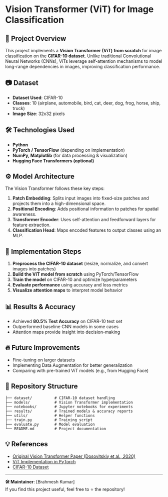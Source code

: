 # Vision Transformer (ViT) for Image Classification

## 📌 Project Overview
This project implements a **Vision Transformer (ViT) from scratch** for image classification on the **CIFAR-10 dataset**. Unlike traditional Convolutional Neural Networks (CNNs), ViTs leverage self-attention mechanisms to model long-range dependencies in images, improving classification performance.

## 📷 Dataset
- **Dataset Used**: CIFAR-10
- **Classes**: 10 (airplane, automobile, bird, cat, deer, dog, frog, horse, ship, truck)
- **Image Size**: 32x32 pixels

## 🛠️ Technologies Used
- **Python**
- **PyTorch / TensorFlow** (depending on implementation)
- **NumPy, Matplotlib** (for data processing & visualization)
- **Hugging Face Transformers (optional)**

## ⚙️ Model Architecture
The Vision Transformer follows these key steps:
1. **Patch Embedding**: Splits input images into fixed-size patches and projects them into a high-dimensional space.
2. **Positional Encoding**: Adds positional information to patches for spatial awareness.
3. **Transformer Encoder**: Uses self-attention and feedforward layers for feature extraction.
4. **Classification Head**: Maps encoded features to output classes using an MLP.

## 🚀 Implementation Steps
1. **Preprocess the CIFAR-10 dataset** (resize, normalize, and convert images into patches)
2. **Build the ViT model from scratch** using PyTorch/TensorFlow
3. **Train the model** on CIFAR-10 and optimize hyperparameters
4. **Evaluate performance** using accuracy and loss metrics
5. **Visualize attention maps** to interpret model behavior

## 📊 Results & Accuracy
- Achieved **80.5% Test Accuracy** on CIFAR-10 test set
- Outperformed baseline CNN models in some cases
- Attention maps provide insight into decision-making

## 🔥 Future Improvements
- Fine-tuning on larger datasets
- Implementing Data Augmentation for better generalization
- Comparing with pre-trained ViT models (e.g., from Hugging Face)

## 📁 Repository Structure
```
├── dataset/          # CIFAR-10 dataset handling
├── models/           # Vision Transformer implementation
├── notebooks/        # Jupyter notebooks for experiments
├── results/          # Trained models & accuracy reports
├── utils/            # Helper functions
├── train.py          # Training script
├── evaluate.py       # Model evaluation
└── README.md         # Project documentation
```

## 💡 References
- [Original Vision Transformer Paper (Dosovitskiy et al., 2020)](https://arxiv.org/abs/2010.11929)
- [ViT Implementation in PyTorch](https://github.com/lucidrains/vit-pytorch)
- [CIFAR-10 Dataset](https://www.cs.toronto.edu/~kriz/cifar.html)

---
**🛠 Maintainer**: [Brahmesh Kumar]  
If you find this project useful, feel free to ⭐ the repository!

